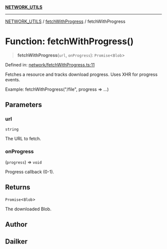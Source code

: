 [**NETWORK_UTILS**](../../README.md)

***

[NETWORK_UTILS](../../README.md) / [fetchWithProgress](../README.md) / fetchWithProgress

# Function: fetchWithProgress()

> **fetchWithProgress**(`url`, `onProgress`): `Promise`\<`Blob`\>

Defined in: [network/fetchWithProgress.ts:11](https://github.com/dailker/everyutil-js/blob/b3e269da55b7d96c15eb37e98c5c4f6b94f05f6f/src/network/fetchWithProgress.ts#L11)

Fetches a resource and tracks download progress. Uses XHR for progress events.

Example: fetchWithProgress("/file", progress => ...)

## Parameters

### url

`string`

The URL to fetch.

### onProgress

(`progress`) => `void`

Progress callback (0-1).

## Returns

`Promise`\<`Blob`\>

The downloaded Blob.

## Author

## Dailker

